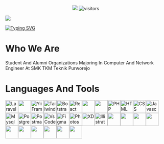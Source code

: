 <p align="center">
    <a href="https://github.com/stmj-dev/stmj-dev"><img src="https://img.shields.io/badge/status-updating-brightgreen.svg"></a>
    <img src="https://visitor-badge.laobi.icu/badge?page_id=stmj-dev" alt="visitors"/>   
</p>

![](./src/header_.png)

[![Typing SVG](https://readme-typing-svg.demolab.com?font=Fira+Code&pause=1000&random=false&width=435&lines=introduce;I+am+Maulana+Ifandika;I+like+networking%2C+computer+science%2C+programming%2C+and+mathematics;Never+give+up+in+your+life)](https://git.io/typing-svg)

# Who We Are

<p style="text-transform: capitalize;">
Student and alumni organizations majoring in Computer and Network Engineer at SMK TKM Teknik Purworejo
</p>

# Languages And Tools
<div style="display: flex; flex-wrap: wrap;">
    <img src="https://www.vectorlogo.zone/logos/laravel/laravel-icon.svg" alt="Laravel" height="40px">
    <img src="https://cdn.jsdelivr.net/gh/devicons/devicon/icons/codeigniter/codeigniter-plain.svg" alt="" height="40px">
    <img src="https://www.vectorlogo.zone/logos/yiiframework/yiiframework-icon.svg" alt="Yii Framework" height="40px">
    <img src="https://www.vectorlogo.zone/logos/tailwindcss/tailwindcss-icon.svg" alt="Tailwind" height="40px">
    <img src="https://upload.vectorlogo.zone/logos/getbootstrap/images/987f8f6c-263a-47b1-a85d-853cfca215d9.svg" alt="Botstrap" height="40px">
    <img src="https://www.vectorlogo.zone/logos/reactjs/reactjs-icon.svg" alt="React Js" height="40px">
    <img src="https://cdn.jsdelivr.net/gh/devicons/devicon/icons/nextjs/nextjs-original-wordmark.svg" alt="" height="40px">
    <img src="https://cdn.jsdelivr.net/gh/devicons/devicon/icons/vuejs/vuejs-original.svg" alt="" height="40px">
    <img src="https://www.vectorlogo.zone/logos/php/php-icon.svg" alt="PHP" height="40px">
    <img src="https://www.vectorlogo.zone/logos/w3_html5/w3_html5-icon.svg" alt="HTML" height="40px">
    <img src="https://www.vectorlogo.zone/logos/w3_css/w3_css-icon.svg" alt="CSS" height="40px">
    <img src="https://cdn.jsdelivr.net/gh/devicons/devicon/icons/javascript/javascript-original.svg" alt="Javascript" height="40px">
    <img src="https://www.vectorlogo.zone/logos/mysql/mysql-horizontal.svg" alt="Mysql" height="40px">
    <img src="https://www.vectorlogo.zone/logos/postgresql/postgresql-icon.svg" alt="PostgreSQL" height="40px">
    <img src="https://www.vectorlogo.zone/logos/getpostman/getpostman-icon.svg" alt="Postman" height="40px">
    <img src="https://upload.vectorlogo.zone/logos/visualstudio_code/images/a4381320-f83c-4a29-9db3-b241c1d096b1.svg" alt="Vs Code" height="40px">
    <img src="https://www.vectorlogo.zone/logos/figma/figma-icon.svg" alt="Figma" height="40px">
    <img src="https://cdn.jsdelivr.net/gh/devicons/devicon/icons/photoshop/photoshop-line.svg" alt="Photoshop" height="40px">
    <img src="https://cdn.jsdelivr.net/gh/devicons/devicon/icons/xd/xd-line.svg" alt="XD" height="40px">
    <img src="https://cdn.jsdelivr.net/gh/devicons/devicon/icons/illustrator/illustrator-line.svg" alt="Illistrator" height="40px">
    <img src="https://cdn.jsdelivr.net/gh/devicons/devicon/icons/composer/composer-original.svg" alt="" height="40px">
    <img src="https://cdn.jsdelivr.net/gh/devicons/devicon/icons/npm/npm-original-wordmark.svg" alt="" height="40px">
    <img src="https://cdn.jsdelivr.net/gh/devicons/devicon/icons/nodejs/nodejs-plain.svg" alt="" height="40px">
    <img src="https://cdn.jsdelivr.net/gh/devicons/devicon/icons/android/android-original.svg" alt="" height="40px">
    <img src="https://cdn.jsdelivr.net/gh/devicons/devicon/icons/atom/atom-original.svg" alt="" height="40px">
    <img src="https://cdn.jsdelivr.net/gh/devicons/devicon/icons/cplusplus/cplusplus-line.svg" alt="" height="40px">
    <img src="https://cdn.jsdelivr.net/gh/devicons/devicon/icons/csharp/csharp-original.svg" alt="" height="40px">
    <img src="https://cdn.jsdelivr.net/gh/devicons/devicon/icons/dot-net/dot-net-original.svg" alt="" height="40px">
    <img src="https://cdn.jsdelivr.net/gh/devicons/devicon/icons/git/git-original.svg" alt="" height="40px">
    <img src="https://cdn.jsdelivr.net/gh/devicons/devicon/icons/sass/sass-original.svg" alt="" height="40px">
</div>

